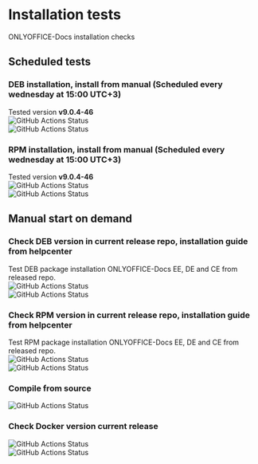 # Installation tests
ONLYOFFICE-Docs installation checks
## Scheduled tests
### DEB installation, install from manual (Scheduled every wednesday at 15:00 UTC+3)
Tested version **<!-- onlyoffice-version-start -->v9.0.4-46<!-- onlyoffice-version-end -->** \
![GitHub Actions Status](https://github.com/igwyd/Instalation-tests/actions/workflows/DEB-install-update-check.yml/badge.svg?branch=main)  
![GitHub Actions Status](https://github.com/igwyd/Instalation-tests/actions/workflows/DEB-install-update-check-arm.yml/badge.svg?branch=main)  
### RPM installation, install from manual (Scheduled every wednesday at 15:00 UTC+3)
Tested version **<!-- onlyoffice-version-start -->v9.0.4-46<!-- onlyoffice-version-end -->** \
![GitHub Actions Status](https://github.com/igwyd/Instalation-tests/actions/workflows/RPM-install-update-check.yml/badge.svg?branch=main)  
![GitHub Actions Status](https://github.com/igwyd/Instalation-tests/actions/workflows/RPM-install-update-check-arm.yml/badge.svg?branch=main)  
## Manual start on demand
### Check DEB version in current release repo, installation guide from helpcenter 
Test DEB package installation ONLYOFFICE-Docs EE, DE and CE from released repo. \
![GitHub Actions Status](https://github.com/igwyd/Instalation-tests/actions/workflows/check-DEB-in-repo.yml/badge.svg?branch=main)  
![GitHub Actions Status](https://github.com/igwyd/Instalation-tests/actions/workflows/check-DEB-in-repo-arm.yml/badge.svg?branch=main)
### Check RPM version in current release repo, installation guide from helpcenter  
Test RPM package installation ONLYOFFICE-Docs EE, DE and CE from released repo. \
![GitHub Actions Status](https://github.com/igwyd/Instalation-tests/actions/workflows/check-RPM-in-repo.yml/badge.svg?branch=main)  
![GitHub Actions Status](https://github.com/igwyd/Instalation-tests/actions/workflows/check-RPM-in-repo-arm.yml/badge.svg?branch=main)  
### Compile from source
![GitHub Actions Status](https://github.com/igwyd/Instalation-tests/actions/workflows/Compile.yml/badge.svg?branch=main)  
### Check Docker version current release
![GitHub Actions Status](https://github.com/igwyd/Instalation-tests/actions/workflows/check-Docker-DEB-release-x64.yml/badge.svg?branch=main) \
![GitHub Actions Status](https://github.com/igwyd/Instalation-tests/actions/workflows/check-Docker-RPM-release-x64.yml/badge.svg?branch=main) 